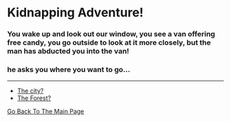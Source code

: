 # Kidnapping Adventure!
### You wake up and look out our window, you see a van offering free candy, you go outside to look at it more closely, but the man has abducted you into the van!
### he asks you where you want to go...
---

* [The city?](CITY/city.md)
* [The Forest?](FOREST/Forest.md)



[Go Back To The Main Page](../home.md)

